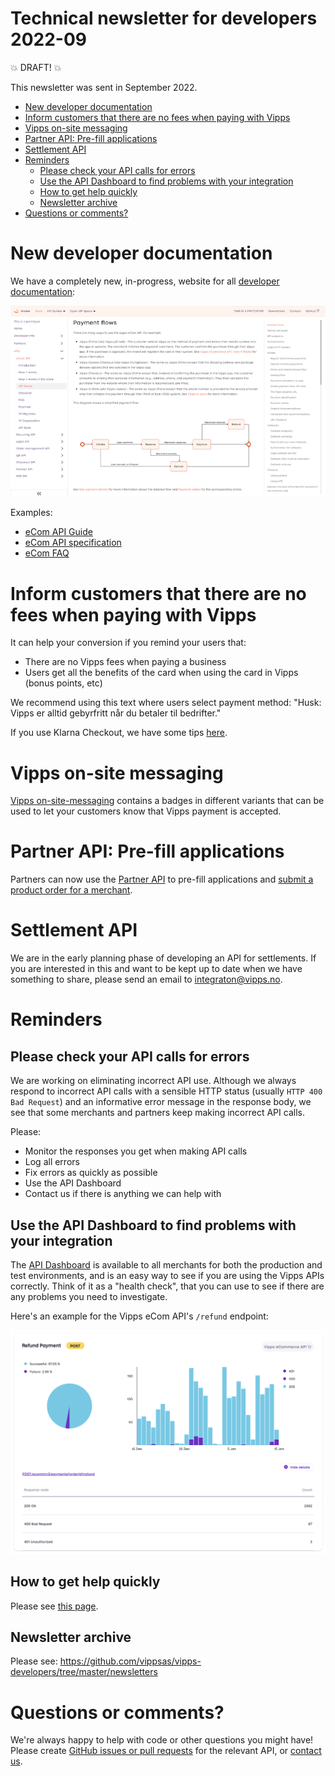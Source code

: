 <!-- START_METADATA
---
sidebar_position: 69
title: 2022-09
---
END_METADATA -->

# Technical newsletter for developers 2022-09

💥 DRAFT! 💥

This newsletter was sent in September 2022.

<!-- START_TOC -->

* [New developer documentation](#new-developer-documentation)
* [Inform customers that there are no fees when paying with Vipps](#inform-customers-that-there-are-no-fees-when-paying-with-vipps)
* [Vipps on-site messaging](#vipps-on-site-messaging)
* [Partner API: Pre-fill applications](#partner-api-pre-fill-applications)
* [Settlement API](#settlement-api)
* [Reminders](#reminders)
  * [Please check your API calls for errors](#please-check-your-api-calls-for-errors)
  * [Use the API Dashboard to find problems with your integration](#use-the-api-dashboard-to-find-problems-with-your-integration)
  * [How to get help quickly](#how-to-get-help-quickly)
  * [Newsletter archive](#newsletter-archive)
* [Questions or comments?](#questions-or-comments)

<!-- END_TOC -->

# New developer documentation

We have a completely new, in-progress, website for all
[developer documentation](https://vippsas.github.io/vipps-developer-docs/):

![Vipps Developer Documentation](images/2022-09-vipps-developer-docs.png)

Examples:
* [eCom API Guide](https://vippsas.github.io/vipps-developer-docs/docs/APIs/ecom-api)
* [eCom API specification](https://vippsas.github.io/vipps-developer-docs/api/ecom)
* [eCom FAQ](https://vippsas.github.io/vipps-developer-docs/docs/APIs/ecom-api/vipps-ecom-api-faq)

# Inform customers that there are no fees when paying with Vipps

It can help your conversion if you remind your users that:
* There are no Vipps fees when paying a business
* Users get all the benefits of the card when using the card in Vipps (bonus points, etc)

We recommend using this text where users select payment method:
"Husk: Vipps er alltid gebyrfritt når du betaler til bedrifter."

If you use Klarna Checkout, we have some tips
[here](https://github.com/vippsas/vipps-ecom-api/blob/master/vipps-ecom-api-faq.md#can-i-use-vipps-with-klarna-checkout).

# Vipps on-site messaging

[Vipps on-site-messaging](https://github.com/vippsas/vipps-checkout-api/blob/main/vipps-checkout-on-site-messaging.md)
contains a badges in different variants that can be used to let your customers
know that Vipps payment is accepted.

# Partner API: Pre-fill applications

Partners can now use the
[Partner API](https://github.com/vippsas/vipps-partner-api)
to pre-fill applications and
[submit a product order for a merchant](https://github.com/vippsas/vipps-partner-api/blob/main/vipps-partner-api.md#submit-a-product-order-for-a-merchant).

# Settlement API

We are in the early planning phase of developing an API for settlements. If you
are interested in this and want to be kept up to date when we have something to
share, please send an email to integraton@vipps.no.

# Reminders

## Please check your API calls for errors

We are working on eliminating incorrect API use. Although we always respond to
incorrect API calls with a sensible HTTP status (usually `HTTP 400 Bad Request`)
and an informative error message in the response body, we see that some merchants
and partners keep making incorrect API calls.

Please:
- Monitor the responses you get when making API calls
- Log all errors
- Fix errors as quickly as possible
- Use the API Dashboard
- Contact us if there is anything we can help with

## Use the API Dashboard to find problems with your integration

The
[API Dashboard](https://github.com/vippsas/vipps-developers#api-dashboard)
is available to all merchants for both the production and test environments,
and is an easy way to see if you are using the Vipps APIs correctly.
Think of it as a "health check", that you can use to see if there are any
problems you need to investigate.

Here's an example for the Vipps eCom API's `/refund` endpoint:

![API Dashboard example](images/2021-02-api-dashboard-example.png)

## How to get help quickly

Please see
[this page](https://github.com/vippsas/vipps-developers/blob/master/contact.md).

## Newsletter archive

Please see: https://github.com/vippsas/vipps-developers/tree/master/newsletters

# Questions or comments?

We're always happy to help with code or other questions you might have!
Please create [GitHub issues or pull requests](https://github.com/vippsas)
for the relevant API,
or [contact us](https://github.com/vippsas/vipps-developers/blob/master/contact.md).
